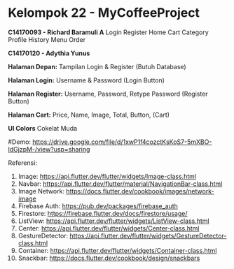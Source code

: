 # Kelompok 22 - MyCoffeeProject

**C14170093 - Richard Baramuli A**
Login
Register 
Home 
Cart
Category
Profile
History
Menu
Order

**C14170120 - Adythia Yunus**


**Halaman Depan:**
Tampilan Login & Register (Butuh Database)

**Halaman Login:**
Username & Password (Login Button)

**Halaman Register:**
Username, Password, Retype Password (Register Button)

**Halaman Cart:**
Price, Name, Image, Total, Button, (Cart)

**UI Colors**
Cokelat Muda

#Demo: https://drive.google.com/file/d/1xwP1f4cozctKsKoS7-5mXBO-IdGjzpM-/view?usp=sharing

Referensi:
1. Image: https://api.flutter.dev/flutter/widgets/Image-class.html
2. Navbar: https://api.flutter.dev/flutter/material/NavigationBar-class.html
3. Image Network: https://docs.flutter.dev/cookbook/images/network-image
4. Firebase Auth: https://pub.dev/packages/firebase_auth
5. Firestore: https://firebase.flutter.dev/docs/firestore/usage/
6. ListView: https://api.flutter.dev/flutter/widgets/ListView-class.html
7. Center: https://api.flutter.dev/flutter/widgets/Center-class.html
8. GestureDetector: https://api.flutter.dev/flutter/widgets/GestureDetector-class.html
9. Container: https://api.flutter.dev/flutter/widgets/Container-class.html
10. Snackbar: https://docs.flutter.dev/cookbook/design/snackbars
